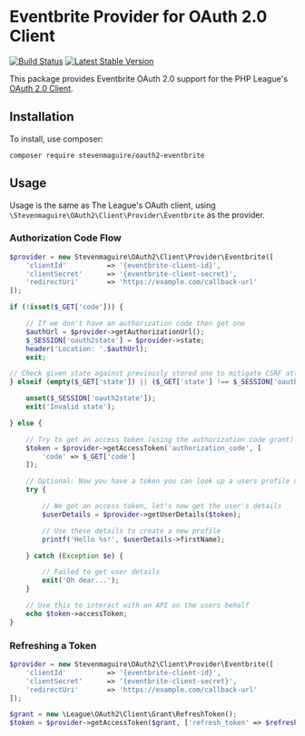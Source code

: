 # Eventbrite Provider for OAuth 2.0 Client

[![Build Status](https://travis-ci.org/stevenmaguire/oauth2-eventbrite.svg?branch=master)](https://travis-ci.org/stevenmaguire/oauth2-eventbrite)
[![Latest Stable Version](https://poser.pugx.org/stevenmaguire/oauth2-eventbrite/v/stable.svg)](https://packagist.org/packages/stevenmaguire/oauth2-eventbrite)

This package provides Eventbrite OAuth 2.0 support for the PHP League's [OAuth 2.0 Client](https://github.com/thephpleague/oauth2-client).

## Installation

To install, use composer:

```
composer require stevenmaguire/oauth2-eventbrite
```

## Usage

Usage is the same as The League's OAuth client, using `\Stevenmaguire\OAuth2\Client\Provider\Eventbrite` as the provider.

### Authorization Code Flow

```php
$provider = new Stevenmaguire\OAuth2\Client\Provider\Eventbrite([
    'clientId'          => '{eventbrite-client-id}',
    'clientSecret'      => '{eventbrite-client-secret}',
    'redirectUri'       => 'https://example.com/callback-url'
]);

if (!isset($_GET['code'])) {

    // If we don't have an authorization code then get one
    $authUrl = $provider->getAuthorizationUrl();
    $_SESSION['oauth2state'] = $provider->state;
    header('Location: '.$authUrl);
    exit;

// Check given state against previously stored one to mitigate CSRF attack
} elseif (empty($_GET['state']) || ($_GET['state'] !== $_SESSION['oauth2state'])) {

    unset($_SESSION['oauth2state']);
    exit('Invalid state');

} else {

    // Try to get an access token (using the authorization code grant)
    $token = $provider->getAccessToken('authorization_code', [
        'code' => $_GET['code']
    ]);

    // Optional: Now you have a token you can look up a users profile data
    try {

        // We got an access token, let's now get the user's details
        $userDetails = $provider->getUserDetails($token);

        // Use these details to create a new profile
        printf('Hello %s!', $userDetails->firstName);

    } catch (Exception $e) {

        // Failed to get user details
        exit('Oh dear...');
    }

    // Use this to interact with an API on the users behalf
    echo $token->accessToken;
}
```

### Refreshing a Token

```php
$provider = new Stevenmaguire\OAuth2\Client\Provider\Eventbrite([
    'clientId'          => '{eventbrite-client-id}',
    'clientSecret'      => '{eventbrite-client-secret}',
    'redirectUri'       => 'https://example.com/callback-url'
]);

$grant = new \League\OAuth2\Client\Grant\RefreshToken();
$token = $provider->getAccessToken($grant, ['refresh_token' => $refreshToken]);
```
